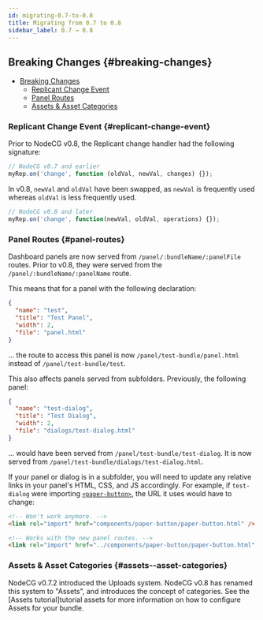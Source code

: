 ```yaml
---
id: migrating-0.7-to-0.8
title: Migrating from 0.7 to 0.8
sidebar_label: 0.7 → 0.8
---
```


## Breaking Changes {#breaking-changes}

- [Breaking Changes](#breaking-changes)
  - [Replicant Change Event](#replicant-change-event)
  - [Panel Routes](#panel-routes)
  - [Assets & Asset Categories](#assets--asset-categories)

### Replicant Change Event {#replicant-change-event}

Prior to NodeCG v0.8, the Replicant change handler had the following signature:

```js
// NodeCG v0.7 and earlier
myRep.on('change', function (oldVal, newVal, changes) {});
```

In v0.8, `newVal` and `oldVal` have been swapped, as `newVal` is frequently used whereas `oldVal` is less frequently used.

```js
// NodeCG v0.8 and later
myRep.on('change', function(newVal, oldVal, operations) {});
```

### Panel Routes {#panel-routes}

Dashboard panels are now served from `/panel/:bundleName/:panelFile` routes. Prior to v0.8, they were served from the
`/panel/:bundleName/:panelName` route.

This means that for a panel with the following declaration:

```json
{
  "name": "test",
  "title": "Test Panel",
  "width": 2,
  "file": "panel.html"
}
```

... the route to access this panel is now `/panel/test-bundle/panel.html` instead of `/panel/test-bundle/test`.

This also affects panels served from subfolders. Previously, the following panel:

```json
{
  "name": "test-dialog",
  "title": "Test Dialog",
  "width": 2,
  "file": "dialogs/test-dialog.html"
}
```

... would have been served from `/panel/test-bundle/test-dialog`. It is now served from `/panel/test-bundle/dialogs/test-dialog.html`.

If your panel or dialog is in a subfolder, you will need to update any relative links in your panel's HTML, CSS, and JS accordingly.
For example, if `test-dialog` were importing [`<paper-button>`](https://elements.polymer-project.org/elements/paper-button?view=demo:demo/index.html),
the URL it uses would have to change:

```html
<!-- Won't work anymore. -->
<link rel="import" href="components/paper-button/paper-button.html" />

<!-- Works with the new panel routes. -->
<link rel="import" href="../components/paper-button/paper-button.html" />
```

### Assets & Asset Categories {#assets--asset-categories}

NodeCG v0.7.2 introduced the Uploads system. NodeCG v0.8 has renamed this system to "Assets", and introduces
the concept of categories. See the [Assets tutorial]tutorial assets for more information on how to configure Assets for your bundle.

